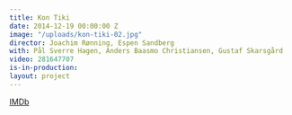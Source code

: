 ```yaml
---
title: Kon Tiki
date: 2014-12-19 00:00:00 Z
image: "/uploads/kon-tiki-02.jpg"
director: Joachim Rønning, Espen Sandberg
with: Pål Sverre Hagen, Anders Baasmo Christiansen, Gustaf Skarsgård
video: 281647707
is-in-production: 
layout: project
---
```


[IMDb](https://www.imdb.com/title/tt1613750/?ref_=nv_sr_srsg_0_tt_8_nm_0_q_kon%2520tiki)